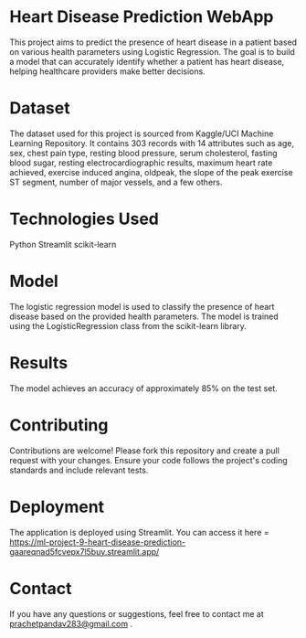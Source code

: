# Heart Disease Prediction WebApp
This project aims to predict the presence of heart disease in a patient based on various health parameters using Logistic Regression. The goal is to build a model that can accurately identify whether a patient has heart disease, helping healthcare providers make better decisions.

# Dataset
The dataset used for this project is sourced from Kaggle/UCI Machine Learning Repository. It contains 303 records with 14 attributes such as age, sex, chest pain type, resting blood pressure, serum cholesterol, fasting blood sugar, resting electrocardiographic results, maximum heart rate achieved, exercise induced angina, oldpeak, the slope of the peak exercise ST segment, number of major vessels, and a few others.

# Technologies Used
Python Streamlit scikit-learn

# Model
The logistic regression model is used to classify the presence of heart disease based on the provided health parameters. The model is trained using the LogisticRegression class from the scikit-learn library.

# Results
The model achieves an accuracy of approximately 85% on the test set.

# Contributing
Contributions are welcome! Please fork this repository and create a pull request with your changes. Ensure your code follows the project's coding standards and include relevant tests.

# Deployment
The application is deployed using Streamlit. You can access it here = https://ml-project-9-heart-disease-prediction-gaareqnad5fcvepx7l5buy.streamlit.app/

# Contact
If you have any questions or suggestions, feel free to contact me at prachetpandav283@gmail.com .
